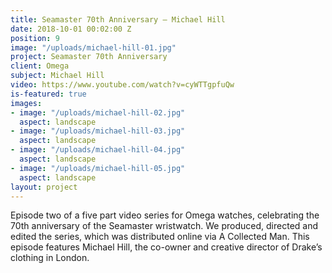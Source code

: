 ```yaml
---
title: Seamaster 70th Anniversary — Michael Hill
date: 2018-10-01 00:02:00 Z
position: 9
image: "/uploads/michael-hill-01.jpg"
project: Seamaster 70th Anniversary
client: Omega
subject: Michael Hill
video: https://www.youtube.com/watch?v=cyWTTgpfuQw
is-featured: true
images:
- image: "/uploads/michael-hill-02.jpg"
  aspect: landscape
- image: "/uploads/michael-hill-03.jpg"
  aspect: landscape
- image: "/uploads/michael-hill-04.jpg"
  aspect: landscape
- image: "/uploads/michael-hill-05.jpg"
  aspect: landscape
layout: project
---
```


Episode two of a five part video series for Omega watches, celebrating the 70th anniversary of the Seamaster wristwatch.  We produced, directed and edited the series, which was distributed online via A Collected Man. This episode features Michael Hill, the co-owner and creative director of Drake’s clothing in London. 